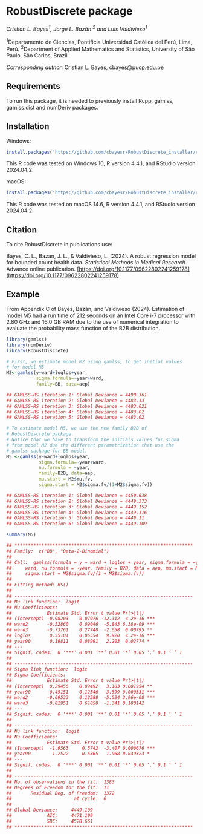 # RobustDiscrete package

*Cristian L. Bayes<sup>1</sup>, Jorge L. Bazán <sup>2</sup> and Luis Valdivieso<sup>1</sup>*

<sup>1</sup>Departamento de Ciencias, Pontificia Universidad Católica del Perú, Lima, Perú.
<sup>2</sup>Department of Applied Mathematics and Statistics, University of São Paulo, São Carlos, Brazil.

*Corresponding author:* Cristian L. Bayes, cbayes@pucp.edu.pe

## Requirements

To run this package, it is needed to previously install Rcpp, gamlss, gamlss.dist and numDeriv packages. 

## Installation

Windows:
```r
install.packages("https://github.com/cbayesr/RobustDiscrete_installer/raw/main/RobustDiscrete_0.1.0.zip")
```
This R code was tested on Windows 10, R version 4.4.1, and RStudio version 2024.04.2.

macOS:
```r
install.packages("https://github.com/cbayesr/RobustDiscrete_installer/raw/main/RobustDiscrete_0.1.0.tar.gz",repos=NULL,type="source")
```
This R code was tested on macOS 14.6, R version 4.4.1, and RStudio version 2024.04.2.

## Citation

To cite RobustDiscrete in publications use:

Bayes, C. L., Bazán, J. L., & Valdivieso, L. (2024). A robust regression model for bounded count health data. *Statistical Methods in Medical Research*. Advance online publication. [https://doi.org/10.1177/09622802241259178](https://doi.org/10.1177/09622802241259178)

## Example

From Appendix C of Bayes, Bazán, and Valdivieso (2024). Estimation of model M5 had a run time of 212 seconds on an Intel Core i-7 processor with 2.80 GHz and 16.0 GB RAM due to the use of numerical integration to evaluate the probability mass function of the B2B distribution.

```r
library(gamlss)
library(numDeriv)
library(RobustDiscrete)

# First, we estimate model M2 using gamlss, to get initial values
# for model M5
M2<-gamlss(y~ward+loglos+year,
           sigma.formula=~year+ward,
           family=BB, data=aep)

## GAMLSS-RS iteration 1: Global Deviance = 4490.361 
## GAMLSS-RS iteration 2: Global Deviance = 4483.13 
## GAMLSS-RS iteration 3: Global Deviance = 4483.021 
## GAMLSS-RS iteration 4: Global Deviance = 4483.02 
## GAMLSS-RS iteration 5: Global Deviance = 4483.02 

# To estimate model M5, we use the new family B2B of
# RobustDiscrete package.
# Notice that we have to transform the initials values for sigma
# from model M2 due the different parametrization that use the
# gamlss package for BB model.
M5 <-gamlss(y~ward+loglos+year,
            sigma.formula=~year+ward,
            nu.formula = ~year,
            family=B2B, data=aep,
            mu.start = M2$mu.fv,
            sigma.start = M2$sigma.fv/(1+M2$sigma.fv))

## GAMLSS-RS iteration 1: Global Deviance = 4450.638 
## GAMLSS-RS iteration 2: Global Deviance = 4449.373 
## GAMLSS-RS iteration 3: Global Deviance = 4449.152 
## GAMLSS-RS iteration 4: Global Deviance = 4449.116 
## GAMLSS-RS iteration 5: Global Deviance = 4449.11 
## GAMLSS-RS iteration 6: Global Deviance = 4449.109 

summary(M5)

## ******************************************************************
## Family:  c("BB", "Beta-2-Binomial") 
## 
## Call:  gamlss(formula = y ~ ward + loglos + year, sigma.formula = ~year +  
##     ward, nu.formula = ~year, family = B2B, data = aep, mu.start = M2$mu.fv,  
##     sigma.start = M2$sigma.fv/(1 + M2$sigma.fv)) 
## 
## Fitting method: RS() 
## 
## ------------------------------------------------------------------
## Mu link function:  logit
## Mu Coefficients:
##             Estimate Std. Error t value Pr(>|t|)    
## (Intercept) -0.98203    0.07976 -12.312  < 2e-16 ***
## ward2       -0.52860    0.09046  -5.843 6.38e-09 ***
## ward3       -0.73761    0.27748  -2.658  0.00795 ** 
## loglos       0.55101    0.05554   9.920  < 2e-16 ***
## year90       0.19811    0.08991   2.203  0.02774 *  
## ---
## Signif. codes:  0 ‘***’ 0.001 ‘**’ 0.01 ‘*’ 0.05 ‘.’ 0.1 ‘ ’ 1
## 
## ------------------------------------------------------------------
## Sigma link function:  logit
## Sigma Coefficients:
##             Estimate Std. Error t value Pr(>|t|)    
## (Intercept)  0.29456    0.09492   3.103 0.001954 ** 
## year90      -0.45151    0.12546  -3.599 0.000331 ***
## ward2       -0.69533    0.12588  -5.524 3.96e-08 ***
## ward3       -0.82951    0.61858  -1.341 0.180142    
## ---
## Signif. codes:  0 ‘***’ 0.001 ‘**’ 0.01 ‘*’ 0.05 ‘.’ 0.1 ‘ ’ 1
## 
## ------------------------------------------------------------------
## Nu link function:  logit 
## Nu Coefficients:
##             Estimate Std. Error t value Pr(>|t|)    
## (Intercept)  -1.9563     0.5742  -3.407 0.000676 ***
## year90        1.2522     0.6365   1.968 0.049323 *  
## ---
## Signif. codes:  0 ‘***’ 0.001 ‘**’ 0.01 ‘*’ 0.05 ‘.’ 0.1 ‘ ’ 1
## 
## ------------------------------------------------------------------
## No. of observations in the fit:  1383 
## Degrees of Freedom for the fit:  11
##       Residual Deg. of Freedom:  1372 
##                       at cycle:  6 
##  
## Global Deviance:     4449.109 
##             AIC:     4471.109 
##             SBC:     4528.661 
## ******************************************************************
```


